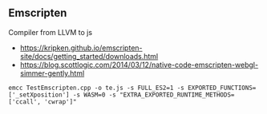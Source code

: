 ## Emscripten

Compiler from LLVM to js

* https://kripken.github.io/emscripten-site/docs/getting_started/downloads.html
* https://blog.scottlogic.com/2014/03/12/native-code-emscripten-webgl-simmer-gently.html


```
emcc TestEmscripten.cpp -o te.js -s FULL_ES2=1 -s EXPORTED_FUNCTIONS=['_setXposition'] -s WASM=0 -s "EXTRA_EXPORTED_RUNTIME_METHODS=['ccall', 'cwrap']"
```